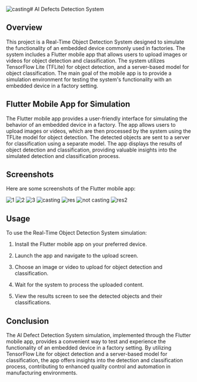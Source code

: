 ![casting](https://github.com/ahmedaadel/Ai-Defects-Detection-System/assets/101002059/9a7f45e4-757e-418c-93cc-8335ec4f129d)# AI Defects Detection System

## Overview

This project is a Real-Time Object Detection System designed to simulate the functionality of an embedded device commonly used in factories. The system includes a Flutter mobile app that allows users to upload images or videos for object detection and classification. The system utilizes TensorFlow Lite (TFLite) for object detection, and a server-based model for object classification. The main goal of the mobile app is to provide a simulation environment for testing the system's functionality with an embedded device in a factory setting.

## Flutter Mobile App for Simulation

The Flutter mobile app provides a user-friendly interface for simulating the behavior of an embedded device in a factory. The app allows users to upload images or videos, which are then processed by the system using the TFLite model for object detection. The detected objects are sent to a server for classification using a separate model. The app displays the results of object detection and classification, providing valuable insights into the simulated detection and classification process.

## Screenshots

Here are some screenshots of the Flutter mobile app:

![1](https://github.com/ahmedaadel/Ai-Defects-Detection-System/assets/101002059/c072da02-f35a-456a-820c-278e4d460ceb)
![2](https://github.com/ahmedaadel/Ai-Defects-Detection-System/assets/101002059/cdc05169-310c-4fe9-97ac-3b9523dcd783)
![3](https://github.com/ahmedaadel/Ai-Defects-Detection-System/assets/101002059/b41a427c-b8e9-4fbf-9760-fac8f1e5cc0f)
![casting](https://github.com/ahmedaadel/Ai-Defects-Detection-System/assets/101002059/3a147f98-26a2-4602-a5b0-0b1633b6ae22)
![res](https://github.com/ahmedaadel/Ai-Defects-Detection-System/assets/101002059/39a500f9-bb47-4c54-a8b5-6f872453e839)
![not casting](https://github.com/ahmedaadel/Ai-Defects-Detection-System/assets/101002059/f589dead-2b88-464a-86f4-28f19e5f8fba)
![res2](https://github.com/ahmedaadel/Ai-Defects-Detection-System/assets/101002059/8f93a065-2b0f-4ee5-af31-507b28a71c2d)


## Usage

To use the Real-Time Object Detection System simulation:

1. Install the Flutter mobile app on your preferred device.

2. Launch the app and navigate to the upload screen.

3. Choose an image or video to upload for object detection and classification.

4. Wait for the system to process the uploaded content.

5. View the results screen to see the detected objects and their classifications.

## Conclusion

The AI Defect Detection System simulation, implemented through the Flutter mobile app, provides a convenient way to test and experience the functionality of an embedded device in a factory setting. By utilizing TensorFlow Lite for object detection and a server-based model for classification, the app offers insights into the detection and classification process, contributing to enhanced quality control and automation in manufacturing environments.
